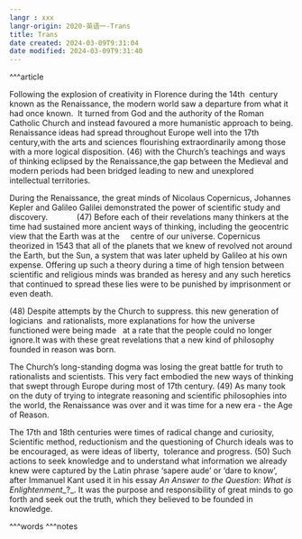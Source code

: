 ```yaml
---
langr : xxx
langr-origin: 2020-英语一-Trans
title: Trans
date created: 2024-03-09T9:31:04
date modified: 2024-03-09T9:31:40
---
```


^^^article

Following the explosion of creativity in Florence during the 14th  century known as the Renaissance, the modern world saw a departure from what it had once known.  It turned from God and the authority of the Roman Catholic Church and instead favoured a more humanistic approach to being. Renaissance ideas had spread throughout Europe well into the 17th century,with the arts and sciences flourishing extraordinarily among those with a more logical disposition. (46) with the Church’s teachings and ways of thinking eclipsed by the Renaissance,the gap between the Medieval and modern periods had been bridged leading to new and unexplored intellectual territories.

During the Renaissance, the great minds of Nicolaus Copernicus, Johannes Kepler and Galileo Galilei demonstrated the power of scientific study and discovery.             (47) Before each of their revelations many thinkers at the time had sustained more ancient ways of thinking, including the geocentric view that the Earth was at the     centre of our universe. Copernicus theorized in 1543 that all of the planets that we knew of revolved not around the Earth, but the Sun, a system that was later upheld by Galileo at his own expense. Offering up such a theory during a time of high tension between scientific and religious minds was branded as heresy and any such heretics that continued to spread these lies were to be punished by imprisonment or even death.

(48) Despite attempts by the Church to suppress. this new generation of logicians  and rationalists, more explanations for how the universe functioned were being made   at a rate that the people could no longer ignore.It was with these great revelations that a new kind of philosophy founded in reason was born.

The Church’s long-standing dogma was losing the great battle for truth to rationalists and scientists. This very fact embodied the new ways of thinking that swept through Europe during most of 17th century. (49) As many took on the duty of trying to integrate reasoning and scientific philosophies into the world, the Renaissance was over and it was time for a new era - the Age of Reason.

The 17th and 18th centuries were times of radical change and curiosity, Scientific method, reductionism and the questioning of Church ideals was to be encouraged, as were ideas of liberty,  tolerance and progress. (50) Such actions to seek knowledge and to understand what information we already knew were captured by the Latin phrase ‘sapere aude’ or ‘dare to know’, after Immanuel Kant used it in his essay _An Answer to the Question_: _What is Enlightenment__?_. It was the purpose and responsibility of great minds to go forth and seek out the truth, which they believed to be founded in knowledge.




^^^words
^^^notes
